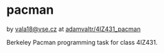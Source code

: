 # pacman
by [vala18@vse.cz](mailto:vala18@vse.cz)
at [adamvaltr/4IZ431_pacman](https://github.com/adamvaltr/4IZ431_pacman.git)

Berkeley Pacman programming task for class 4IZ431.
